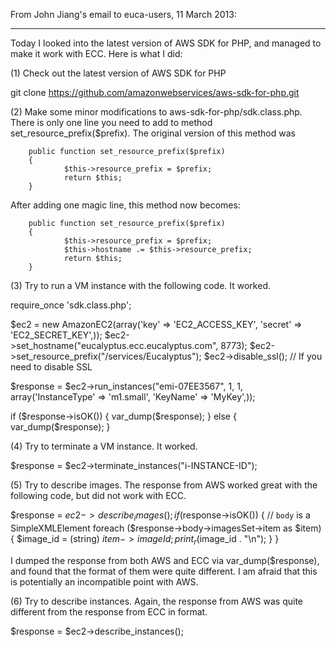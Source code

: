 From John Jiang's email to euca-users, 11 March 2013:

*****

Today I looked into the latest version of AWS SDK for PHP, and managed to make it work with ECC. Here is what I did:

(1) Check out the latest version  of AWS SDK for PHP

git clone https://github.com/amazonwebservices/aws-sdk-for-php.git

(2) Make some minor modifications to aws-sdk-for-php/sdk.class.php. There is only one line you need to add to method set_resource_prefix($prefix). The original version of this method was

        public function set_resource_prefix($prefix)
        {
                $this->resource_prefix = $prefix;
                return $this;
        }

After adding one magic line, this method now becomes:

        public function set_resource_prefix($prefix)
        {
                $this->resource_prefix = $prefix;
                $this->hostname .= $this->resource_prefix;
                return $this;
        }

(3) Try to run a VM instance with the following code. It worked.

require_once 'sdk.class.php';

$ec2 = new AmazonEC2(array('key' => 'EC2_ACCESS_KEY', 'secret' => 'EC2_SECRET_KEY',));
$ec2->set_hostname("eucalyptus.ecc.eucalyptus.com", 8773);
$ec2->set_resource_prefix("/services/Eucalyptus");
$ec2->disable_ssl(); // If you need to disable SSL

$response = $ec2->run_instances("emi-07EE3567", 1, 1, array('InstanceType' => 'm1.small', 'KeyName' => 'MyKey',));

if ($response->isOK()) {
    var_dump($response);
} else {
    var_dump($response);
}

(4) Try to terminate a VM instance. It worked.

$response = $ec2->terminate_instances("i-INSTANCE-ID");

(5) Try to describe images. The response from AWS worked great with the following code, but did not work with ECC.

$response = $ec2->describe_images();
if ($response->isOK()) {
    // `body` is a SimpleXMLElement
    foreach ($response->body->imagesSet->item as $item) {
        $image_id = (string) $item->imageId;
        print_r($image_id . "\n");
    }
}

I dumped the response from both AWS and ECC via var_dump($response), and found that the format of them were quite different. I am afraid that this is potentially an incompatible point with AWS.

(6) Try to describe instances. Again, the response from AWS was quite different from the response from ECC in format.

$response = $ec2->describe_instances();